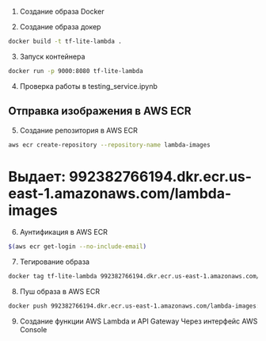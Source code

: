 1) Создание образа Docker


2) Cоздание образа докер
```bash
docker build -t tf-lite-lambda .
```


3) Запуск контейнера
```bash
docker run -p 9000:8080 tf-lite-lambda
```

4) Проверка работы в testing_service.ipynb


## Отправка изображения в AWS ECR ##

5) Создание репозитория в AWS ECR
```bash
aws ecr create-repository --repository-name lambda-images
```
# Выдает: 992382766194.dkr.ecr.us-east-1.amazonaws.com/lambda-images

6) Аунтификация в AWS ECR
```bash
$(aws ecr get-login --no-include-email)
```

7) Тегирование образа
```bash
docker tag tf-lite-lambda 992382766194.dkr.ecr.us-east-1.amazonaws.com/lambda-images:tf-lite-lambda
```

8) Пуш образа в AWS ECR
```bash
docker push 992382766194.dkr.ecr.us-east-1.amazonaws.com/lambda-images:tf-lite-lambda
```

9) Создание функции AWS Lambda и API Gateway Через интерфейс AWS Console
